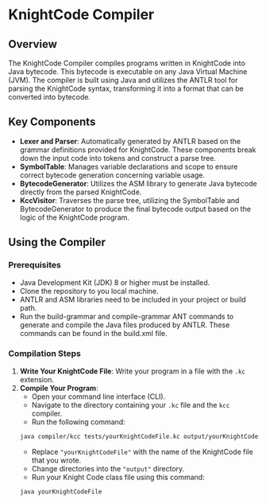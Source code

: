 # KnightCode Compiler

## Overview
The KnightCode Compiler compiles programs written in KnightCode into Java bytecode. This bytecode is executable on any Java Virtual Machine (JVM). The compiler is built using Java and utilizes the ANTLR tool for parsing the KnightCode syntax, transforming it into a format that can be converted into bytecode.

## Key Components
- **Lexer and Parser**: Automatically generated by ANTLR based on the grammar definitions provided for KnightCode. These components break down the input code into tokens and construct a parse tree.
- **SymbolTable**: Manages variable declarations and scope to ensure correct bytecode generation concerning variable usage.
- **BytecodeGenerator**: Utilizes the ASM library to generate Java bytecode directly from the parsed KnightCode.
- **KccVisitor**: Traverses the parse tree, utilizing the SymbolTable and BytecodeGenerator to produce the final bytecode output based on the logic of the KnightCode program.

## Using the Compiler

### Prerequisites
- Java Development Kit (JDK) 8 or higher must be installed.
- Clone the repository to you local machine.
- ANTLR and ASM libraries need to be included in your project or build path.
- Run the build-grammar and compile-grammar ANT commands to generate and compile the Java files produced by ANTLR. These commands can be found in the build.xml file.
### Compilation Steps
1. **Write Your KnightCode File**: Write your program in a file with the `.kc` extension.
2. **Compile Your Program**:
    - Open your command line interface (CLI).
    - Navigate to the directory containing your `.kc` file and the `kcc` compiler.
    - Run the following command:
    ```bash
    java compiler/kcc tests/yourKnightCodeFile.kc output/yourKnightCodeFile
    ```
    - Replace `"yourKnightCodeFile"` with the name of the KnightCode file that you wrote.
    - Change directories into the `"output"` directory.
    - Run your Knight Code class file using this command:
    ```bash
    java yourKnightCodeFile
    ```
